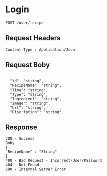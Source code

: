 # Login
```
POST /user/recipe

```

##  Request Headers
```
Content-Type : Application/Json

```
## Request Boby
```

  "id": "string",
  "RecipeName": "string",
  "Time": "string",
  "Type": "string",
  "Ingredient": "string",
  "Image": "string",
  "Url": "string",
  "Discription": "string"

```
## Response
```
200 - Success
Boby
{
"RecipeName" : "String"
}
400 - Bad Request - Incorrect/User/Password
404 - Not Found
500 - Internal Server Error
```

